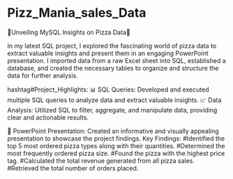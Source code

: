 # Pizz_Mania_sales_Data

🍕Unveiling MySQL Insights on Pizza Data🍕

In my latest SQL project, I explored the fascinating world of pizza data to extract valuable insights and present them in an engaging PowerPoint presentation.
I imported data from a raw Excel sheet into SQL, established a database, and created the necessary tables to organize and structure the data for further analysis.

hashtag#Project_Highlights:
📊 SQL Queries: Developed and executed multiple SQL queries to analyze data and extract valuable insights.
📈 Data Analysis: Utilized SQL to filter, aggregate, and manipulate data, providing clear and actionable results.

🎨 PowerPoint Presentation: Created an informative and visually appealing presentation to showcase the project findings.
Key Findings:
#Identified the top 5 most ordered pizza types along with their quantities.
#Determined the most frequently ordered pizza size.
#Found the pizza with the highest price tag.
#Calculated the total revenue generated from all pizza sales.
#Retrieved the total number of orders placed.
